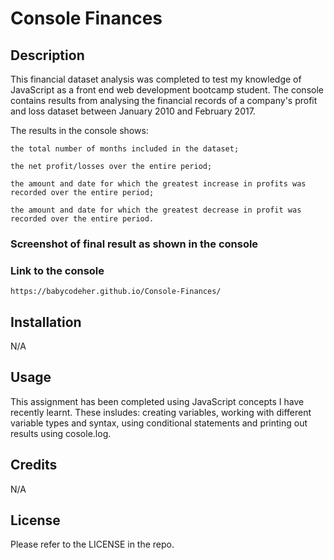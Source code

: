 # Console Finances

## Description
This financial dataset analysis was completed to test my knowledge of JavaScript as a front end web development bootcamp student. The console contains results from analysing the financial records of a company's profit and loss dataset between January 2010 and February 2017.

The results in the console shows: 

    the total number of months included in the dataset;

    the net profit/losses over the entire period;

    the amount and date for which the greatest increase in profits was recorded over the entire period;

    the amount and date for which the greatest decrease in profit was recorded over the entire period.


### Screenshot of final result as shown in the console


### Link to the console
    https://babycodeher.github.io/Console-Finances/


## Installation
N/A

## Usage
This assignment has been completed using JavaScript concepts I have recently learnt. These insludes: creating variables, working with different variable types and syntax, using conditional  statements and printing out results using cosole.log.

## Credits
N/A

## License
Please refer to the LICENSE in the repo.
